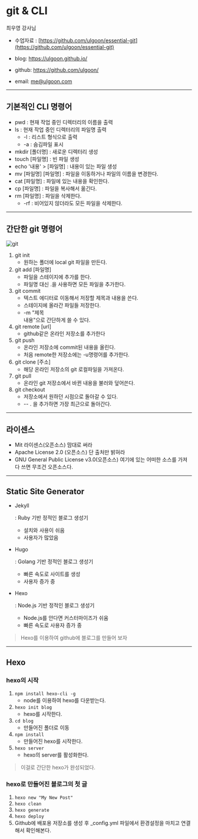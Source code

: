 # git & CLI

최우영 강사님

* 수업자료 : [https://github.com/ulgoon/essential-git](https://github.com/ulgoon/essential-git)

* blog: https://ulgoon.github.io/

* github: https://github.com/ulgoon/

* email: [me@ulgoon.com](mailto:me@ulgoon.com)

<hr/>

## 기본적인 CLI 명령어

* pwd : 현재 작업 중인 디렉터리의 이름을 출력
* ls : 현재 작업 중인 디렉터리의 파일명 출력
  * -l : 리스트 형식으로 출력
  * -a : 숨김파일 표시
* mkdir [폴더명] : 새로운 디렉터리 생성
* touch [파일명] : 빈 파일 생성
* echo '내용' > [파일명] : 내용이 있는 파일 생성
* mv [파일명] [파일명] : 파일을 이동하거나 파일의 이름을 변경한다.
* cat [파일명] : 파일에 있는 내용을 확인한다.
* cp [파일명] : 파일을 복사해서 옮긴다.
* rm [파일명] : 파일을 삭제한다.
  * -rf : 비어있지 않더라도 모든 파일을 삭제한다.

<hr>

## 간단한 git 명령어

![git](https://camo.githubusercontent.com/6101a2b0f170b0a22db8b1077bfa2c6d7fb172bf/68747470733a2f2f692e737461636b2e696d6775722e636f6d2f4d676156392e706e67)

1. git init	
   * 원하는 폴더에 local git 파일을 만든다.
2. git add [파일명]
   * 파일을 스테이지에 추가를 한다.
   * 파일명 대신  .을 사용하면 모든 파일을 추가한다.
3. git commit
   * 텍스트 에디터로 이동해서 저장할 제목과  내용을 쓴다.
   * 스테이지에 올라간 파일들 저장한다.
   * -m "제목 <br>내용"으로 간단하게 쓸 수 있다.
4. git remote [url]
   * github같은 온라인 저장소를 추가한다
5. git push
   * 온라인 저장소에 commit된 내용을 올린다.
   * 처음 remote한 저장소에는 -u명령어를 추가한다.
6. git clone [주소]
   * 해당 온라인 저장소의 git 로컬파일을 가져온다.
7. git pull
   * 온라인 git 저장소에서 바뀐 내용을 불러와 덮어쓴다.
8. git checkout
   * 저장소에서 원하던 시점으로 돌아갈 수 있다.
   * -- . 을 추가하면 가장 최근으로 돌아간다.

<hr>

## 라이센스

- Mit 라이센스(오픈소스) 맘대로 써라
- Apache License 2.0 (오픈소스) 단 출처만 밝혀라
- GNU General Public License v3.0(오픈소스) 여기에 있는 어떠한 소스를 가져다 쓰면 무조건 오픈소스다. 

<hr>



## Static Site Generator

- Jekyll

  : Ruby 기반 정적인 블로그 생성기

  - 설치와 사용이 쉬움
  - 사용자가 많았음

- Hugo

  : Golang 기반 정적인 블로그 생성기

  - 빠른 속도로 사이트를 생성
  - 사용자 증가 중

- Hexo

  : Node.js 기반 정적인 블로그 생성기

  - Node.js를 안다면 커스터마이즈가 쉬움
  - 빠른 속도로 사용자 증가 중

> Hexo를 이용하여 github에 블로그를 만들어 보자

<hr/>

## Hexo

### hexo의 시작

1. ```npm install hexo-cli -g```
   * node를 이용하여 hexo를 다운받는다.
2. ```hexo init blog```
   * hexo를 시작한다.
3. ```cd blog```
   * 만들어진 폴더로 이동
4. ```npm install```
   * 만들어진 hexo를 시작한다.
5. ```hexo server```
   * hexo의 server를 활성화한다.



> 이걸로 간단한 hexo가 완성되었다.

### hexo로 만들어진 블로그의 첫 글

1. ```hexo new "My New Post"```
2. ```hexo clean```
3. ```hexo generate```
4. ```hexo deploy```
5. Github에 배포용 저장소를 생성 후 _config.yml 파일에서 환경설정을 마치고 연결해서 확인해본다.







